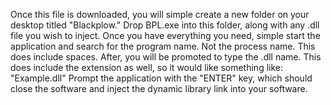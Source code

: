 Once this file is downloaded, you will simple create a new folder on your desktop titled "Blackplow."
Drop BPL.exe into this folder, along with any .dll file you wish to inject. 
Once you have everything you need, simple start the application and search for the program name. Not the process name. This does include spaces. 
After, you will be promoted to type the .dll name. This does include the extension as well, so it would like something like: "Example.dll"
Prompt the application with the "ENTER" key, which should close the software and inject the dynamic library link into your software. 
